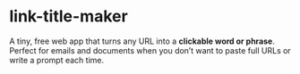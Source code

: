 # link-title-maker
A tiny, free web app that turns any URL into a **clickable word or phrase**. Perfect for emails and documents when you don’t want to paste full URLs or write a prompt each time.
